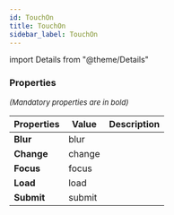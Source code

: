 ```yaml
---
id: TouchOn
title: TouchOn
sidebar_label: TouchOn
---
```


import Details from "@theme/Details"




### Properties

<font size="2"><i>(Mandatory properties are in bold)</i></font>

| Properties | Value | Description |
| --------- | ---- | ----------- |
| **Blur** | blur |  |
| **Change** | change |  |
| **Focus** | focus |  |
| **Load** | load |  |
| **Submit** | submit |  |


